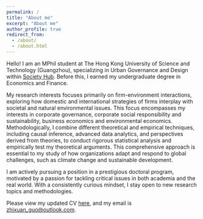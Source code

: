 ```yaml
---
permalink: /
title: "About me"
excerpt: "About me"
author_profile: true
redirect_from: 
  - /about/
  - /about.html
---
```


Hello! I am an MPhil student at The Hong Kong University of Science and Technology (Guangzhou), specializing in Urban Governance and Design within [Society Hub](https://www.hkust-gz.edu.cn/academics/hubs-and-thrust-areas/society-hub/). Before this, I earned my undergraduate degree in Economics and Finance.

My research interests focuses primarily on firm-environment interactions, exploring how domestic and international strategies of firms interplay with societal and natural environmental issues. This focus encompasses my interests in corporate governance, corporate social responsibility and sustainability, business economics and environmental economics. Methodologically, I combine different theoretical and empirical techniques, including causal inference, advanced data analytics, and perspectives derived from theories, to conduct rigorous statistical analysis and empirically test my theoretical arguments. This comprehensive approach is essential to my study of how organizations adapt and respond to global challenges, such as climate change and sustainable development.

I am actively pursuing a position in a prestigious doctoral program, motivated by a passion for tackling critical issues in both academia and the real world. With a consistently curious mindset, I stay open to new research topics and methodologies.

Please view my updated CV [here](../assets/CV_Zhixuan_Guo__Revised_Nov12_.pdf), and my email is [zhixuan_guo@outlook.com](zhixuan_guo@outlook.com).

